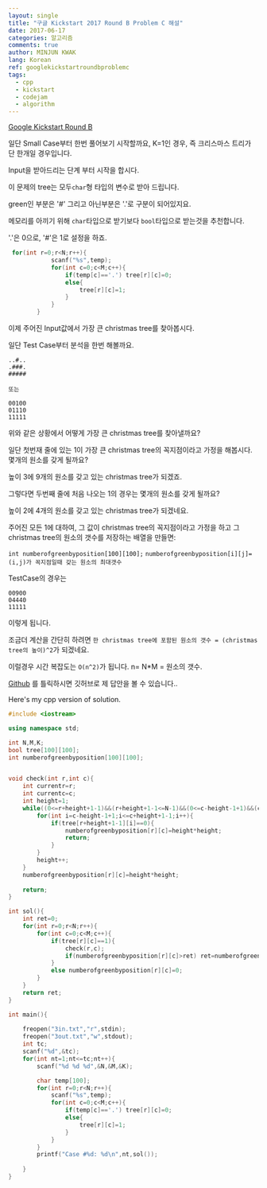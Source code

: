 ```yaml
---
layout: single
title: "구글 Kickstart 2017 Round B Problem C 해설"
date: 2017-06-17
categories: 알고리즘
comments: true
author: MINJUN KWAK
lang: Korean
ref: googlekickstartroundbproblemc
tags:
  - cpp
  - kickstart
  - codejam
  - algorithm
---
```


[Google Kickstart Round B]({{https://code.google.com/codejam/contest/11304486/dashboard#s=p2}})  

일단 Small Case부터 한번 풀어보기 시작할까요, K=1인 경우, 즉 크리스마스 트리가 단 한개일 경우입니다.

Input을 받아드리는 단계 부터 시작을 합시다.

이 문제의 tree는 모두```char```형 타입의 변수로 받아 드립니다.

green인 부분은 '#' 그리고 아닌부분은 '.'로 구분이 되어있지요.

메모리를 아끼기 위해 ```char```타입으로 받기보다 ```bool```타입으로 받는것을 추천합니다.

'.'은 0으로, '#'은 1로 설정을 하죠.

```cpp
 for(int r=0;r<N;r++){
            scanf("%s",temp);
            for(int c=0;c<M;c++){
                if(temp[c]=='.') tree[r][c]=0;
                else{ 
                    tree[r][c]=1;
                }
            }
        }
```

이제 주어진 Input값에서 가장 큰 christmas tree를 찾아봅시다.

일단 Test Case부터 분석을 한번 해볼까요.

```
..#..
.###.
#####

또는

00100
01110
11111
```
위와 같은 상황에서 어떻게 가장 큰 christmas tree를 찾아낼까요?

일단 첫번재 줄에 있는 1이 가장 큰 christmas tree의 꼭지점이라고 가정을 해봅시다. 몇개의 원소를 갖게 될까요?

높이 3에 9개의 원소를 갖고 있는 christmas tree가 되겠죠.

그렇다면 두번째 줄에 처음 나오는 1의 경우는 몇개의 원소를 갖게 될까요?

높이 2에 4개의 원소를 갖고 있는 christmas tree가 되겠네요.

주어진 모든 1에 대하여, 그 값이 christmas tree의 꼭지점이라고 가정을 하고 그 christmas tree의 원소의 갯수를 저장하는 배열을 만들면:

```int numberofgreenbyposition[100][100];```  ```numberofgreenbyposition[i][j]=(i,j)가 꼭지점일때 갖는 원소의 최대갯수```

TestCase의 경우는

```
00900
04440
11111
```
이렇게 됩니다.

조금더 계산을 간단히 하려면 ```한 christmas tree에 포함된 원소의 갯수 = (christmas tree의 높이)^2```가 되겠네요.

이럴경우 시간 복잡도는 ```O(n^2)```가 됩니다.  n= N*M = 원소의 갯수.

[Github]({{https://github.com/Hanuu/google_kickstart_solution/blob/master/KickStart/2017RoundB/3.1.cpp}}) 를 틀릭하시면 깃허브로 제 답안을 볼 수 있습니다.. 

Here's my cpp version of solution.

```cpp
#include <iostream>

using namespace std;

int N,M,K;
bool tree[100][100];
int numberofgreenbyposition[100][100];


void check(int r,int c){
    int currentr=r;
    int currentc=c;
    int height=1;
    while((0<=r+height+1-1)&&(r+height+1-1<=N-1)&&(0<=c-height-1+1)&&(c+height+1-1<=M-1)){
        for(int i=c-height-1+1;i<=c+height+1-1;i++){
            if(tree[r+height+1-1][i]==0){
                numberofgreenbyposition[r][c]=height*height;
                return;
            }
        }
        height++;
    }
    numberofgreenbyposition[r][c]=height*height;
    
    return;
}

int sol(){
    int ret=0;
    for(int r=0;r<N;r++){
        for(int c=0;c<M;c++){
            if(tree[r][c]==1){
                check(r,c);
                if(numberofgreenbyposition[r][c]>ret) ret=numberofgreenbyposition[r][c];
            }
            else numberofgreenbyposition[r][c]=0;
        }   
    }
    return ret;
}

int main(){
    
    freopen("3in.txt","r",stdin);
    freopen("3out.txt","w",stdout);
    int tc;
    scanf("%d",&tc);
    for(int nt=1;nt<=tc;nt++){
        scanf("%d %d %d",&N,&M,&K);

        char temp[100];
        for(int r=0;r<N;r++){
            scanf("%s",temp);
            for(int c=0;c<M;c++){
                if(temp[c]=='.') tree[r][c]=0;
                else{ 
                    tree[r][c]=1;
                }
            }
        }
        printf("Case #%d: %d\n",nt,sol());
        
    }
}


```

